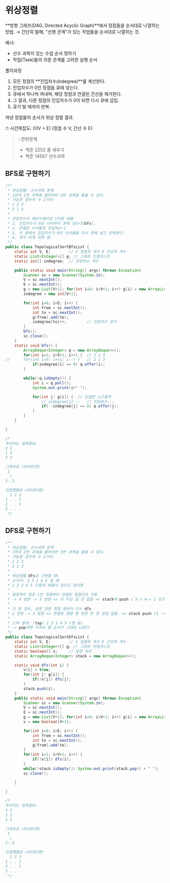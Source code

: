 # 위상정렬
**방향 그래프(DAG, Directed Acyclic Graph)**에서 정점들을 순서대로 나열하는 방법.
→ 간단히 말해, "선행 관계"가 있는 작업들을 순서대로 나열하는 것.

예시:
- 선수 과목이 있는 수업 순서 정하기
- 작업(Task)들의 의존 관계를 고려한 실행 순서

풀이과정 
1. 모든 정점의 **진입차수(indegree)**를 계산한다.
2. 진입차수가 0인 정점을 큐에 넣는다.
3. 큐에서 하나씩 꺼내며, 해당 정점과 연결된 간선을 제거한다.
4. 그 결과, 다른 정점의 진입차수가 0이 되면 다시 큐에 삽입.
5. 큐가 빌 때까지 반복.

꺼낸 정점들의 순서가 위상 정렬 결과.

⏱ 시간복잡도: O(V + E) (정점 수 V, 간선 수 E)

> 💡관련문제
> - 백준 2252 줄 세우기 
> - 백준 14567 선수과목

## BFS로 구현하기

```java
/**
 * 위상정렬: 선수과목 문제
 * 1번과 2번 과목을 들어야만 3번 과목을 들을 수 있다.
 * 가능한 경우의 수 2가지:
 * 1 2 3
 * 2 1 3
 *
 * 진입차수의 메모이제이션 1차원 배열
 * 1. 진입차수가 0인 녀석부터 큐에 넣는다(bfs).
 * 2. 연결된 녀석들의 진입차수-1
 * 3. 이 중에서 진입차수가 0인 녀석들을 다시 큐에 넣고 반복한다.
 * 4. 큐가 비게 되면 끝.
 */
public class TopologicalSortBfsList {
	static int V, E; 		// V 정점의 개수 E 간선의 개수
	static List<Integer>[] g; // 그래프 인접리스트
	static int[] indegree; 	// 진입차수 개수

	public static void main(String[] args) throws Exception{
		Scanner sc = new Scanner(System.in);
		V = sc.nextInt();
		E = sc.nextInt();
		g = new List[V+1]; for(int i=0; i<V+1; i++) g[i] = new ArrayList<>();
		indegree = new int[V+1];

		for(int i=0; i<E; i++) {
			int from = sc.nextInt();
			int to = sc.nextInt();
			g[from].add(to);
			indegree[to]++;			// 진입차수 증가
		}
		bfs();
		sc.close();
	}
	static void bfs() {
		ArrayDeque<Integer> q = new ArrayDeque<>();
		for(int i=1; i<V+1; i++) { 	// 1 2 3
//		for(int i=V; i>=1; i--) {	// 2 1 3
			if(indegree[i] == 0) q.offer(i);
		}

		while(!q.isEmpty()) {
			int i = q.poll();
			System.out.print(i+" ");

			for(int j: g[i]) { 	// 인접한 노드들의
				// indegree[j]--;	// 진입차수--;
				if(--indegree[j] == 0) q.offer(j);
			}
		}
	}

}

/*
주어지는 입력정보:
3 2
1 3
2 3

그래프로 나타낸다면:
 1
  \
2--3

인접행렬로 나타낸다면:
  1 2 3
1 . . 1
2 . . 1
3 . . .
 */
```

## DFS로 구현하기

```java
/**
 * 위상정렬: 선수과목 문제
 * 1번과 2번 과목을 들어야만 3번 과목을 들을 수 있다.
 * 가능한 경우의 수 2가지:
 * 1 2 3
 * 2 1 3
 *
 * 위상정렬 dfs로 구현할 때:
 * 순서가: 2 3 1 4 5 일 때
 * 1 2 3 4 5 이렇게 배열이 있다고 한다면
 *
 * 방문하지 않은 1번 정점부터 연결된 정점으로 이동
 * -> 4 방문 -> 5 방문 => 더 이상 갈 곳 없음 => stack에 push ( 5-> 4-> 1 순으로 push)
 *
 * 다 된 경우, 방문 안한 정점 중부터 다시 dfs
 * 2 방문 -> 3 방문 => 연결된 정점 중 방문 안 한 정점 없음. => stack push (3 -> 2순으로 push)
 *
 * 스택 결과: (top) 2 3 1 4 5 (맨 밑)
 * -> pop하면 지켜야 할 순서가 그대로 나온다.
 */
public class TopologicalSortDfsList {
	static int V, E; 		// V 정점의 개수 E 간선의 개수
	static List<Integer>[] g; // 그래프 인접리스트
	static boolean[] v; 	// 방문 처리
	static ArrayDeque<Integer> stack = new ArrayDeque<>();

	static void dfs(int i) {
		v[i] = true;
		for(int j: g[i]) {
			if(!v[j]) dfs(j);
		}
		stack.push(i);
	}
	public static void main(String[] args) throws Exception{
		Scanner sc = new Scanner(System.in);
		V = sc.nextInt();
		E = sc.nextInt();
		g = new List[V+1]; for(int i=0; i<V+1; i++) g[i] = new ArrayList<>();
		v = new boolean[V+1];

		for(int i=0; i<E; i++) {
			int from = sc.nextInt();
			int to = sc.nextInt();
			g[from].add(to);
		}
		for(int i=1; i<V+1; i++) {
			if(!v[i]) dfs(i);
		}
		while(!stack.isEmpty()) System.out.print(stack.pop() + " ");
		sc.close();

	}

}

/*
주어지는 입력정보:
3 2
1 3
2 3

그래프로 나타낸다면:
 1
  \
2--3

인접행렬로 나타낸다면:
  1 2 3
1 . . 1
2 . . 1
3 . . .
 */
```
